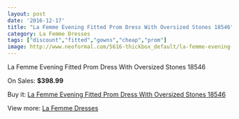 ```yaml
---
layout: post
date: '2016-12-17'
title: "La Femme Evening Fitted Prom Dress With Oversized Stones 18546"
category: La Femme Dresses
tags: ["discount","fitted","gowns","cheap","prom"]
image: http://www.neoformal.com/5616-thickbox_default/la-femme-evening-fitted-prom-dress-with-oversized-stones-18546.jpg
---
```

La Femme Evening Fitted Prom Dress With Oversized Stones 18546

On Sales: **$398.99**
<a href="https://www.neoformal.com/en/la-femme-dresses/2046-la-femme-evening-fitted-prom-dress-with-oversized-stones-18546.html"><amp-img layout="responsive" width="600" height="600" src="//www.neoformal.com/5616-thickbox_default/la-femme-evening-fitted-prom-dress-with-oversized-stones-18546.jpg" alt="La Femme Evening Fitted Prom Dress With Oversized Stones 18546 0" /></a>
<a href="https://www.neoformal.com/en/la-femme-dresses/2046-la-femme-evening-fitted-prom-dress-with-oversized-stones-18546.html"><amp-img layout="responsive" width="600" height="600" src="//www.neoformal.com/5617-thickbox_default/la-femme-evening-fitted-prom-dress-with-oversized-stones-18546.jpg" alt="La Femme Evening Fitted Prom Dress With Oversized Stones 18546 1" /></a>

Buy it: [La Femme Evening Fitted Prom Dress With Oversized Stones 18546](https://www.neoformal.com/en/la-femme-dresses/2046-la-femme-evening-fitted-prom-dress-with-oversized-stones-18546.html "La Femme Evening Fitted Prom Dress With Oversized Stones 18546")

View more: [La Femme Dresses](https://www.neoformal.com/en/16-la-femme-dresses "La Femme Dresses")